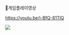 🎥게임플레이영상


https://youtu.be/j-BfQ-81TlQ

![](https://user-images.githubusercontent.com/54612435/69900531-da432d80-13b7-11ea-887c-606a6b8c38a8.PNG)


